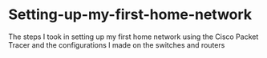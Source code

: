 # Setting-up-my-first-home-network
The steps I took in setting up my first home network using the Cisco Packet Tracer and the configurations I made on the switches and routers
